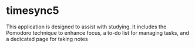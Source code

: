 # timesync5
This application is designed to assist with studying. It includes the Pomodoro technique to enhance focus, a to-do list for managing tasks, and a dedicated page for taking notes
